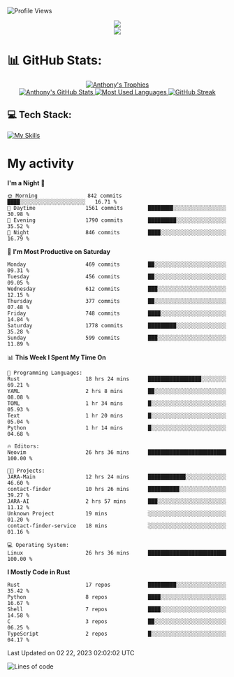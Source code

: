 
![Profile Views](https://komarev.com/ghpvc/?username=anthonymichaeltdm&label=Profile%20views&color=0e75b6&style=flat)

<!--profile banner-->
<div align="center">
  <img src="https://svg-banners.vercel.app/api?type=typeWriter&text1=Anthony%20Rubick&width=800&height=150" />
</div>

<!--profile views-->
<div align="center">
  <a href="https://u8views.com/github/AnthonyMichaelTDM">
    <img src="https://u8views.com/api/v1/github/profiles/68485672/views/day-week-month-total-count.svg">
  </a>
</div>

# 📊 GitHub Stats:

<!--trophies https://github.com/ryo-ma/github-profile-trophy -->
<div align="center"> 
  <a href="https://github.com/ryo-ma/github-profile-trophy">
    <picture>
      <source
        srcset="https://github-profile-trophy.vercel.app/?username=anthonymichaeltdm&theme=gitdimmed&no-frame=true&no-bg=true&column=-1"
        media="(prefers-color-scheme: dark)"
      />
      <source
        srcset="https://github-profile-trophy.vercel.app/?username=anthonymichaeltdm&theme=_____&no-frame=true&no-bg=true&column=-1"
        media="(prefers-color-scheme: light), (prefers-color-scheme: no-preference)"
      />
      <img src="https://github-profile-trophy.vercel.app/?username=anthonymichaeltdm&theme=gitdimmed&no-frame=true&no-bg=true&column=-1" alt="Anthony's Trophies" />
    </picture>
  </a>
</div>

<div align="center">
  <a href="https://github.com/anuraghazra/github-readme-stats">
    <picture>
      <source
        srcset="https://github-readme-stats.vercel.app/api?username=anthonymichaeltdm&show_icons=true&locale=en&theme=github_dark_dimmed&count_private=true&hide_border=true&include_all_commits=true"
        media="(prefers-color-scheme: dark)"
      />
      <source
        srcset="https://github-readme-stats.vercel.app/api?username=anthonymichaeltdm&show_icons=true&locale=en&theme=___&count_private=true&hide_border=true&include_all_commits=true"
        media="(prefers-color-scheme: light), (prefers-color-scheme: no-preference)"
      />
      <img src="https://github-readme-stats.vercel.app/api?username=anthonymichaeltdm&show_icons=true&locale=en&theme=github_dark_dimmed&count_private=true&hide_border=true&include_all_commits=true" alt="Anthony's GitHub Stats" />
    </picture>
  </a>
  
  <!--most used languages-->
  <a href="https://github.com/anuraghazra/github-readme-stats">
    <picture>
      <source
        srcset="https://github-readme-stats.vercel.app/api/top-langs?username=anthonymichaeltdm&show_icons=true&locale=en&layout=compact&theme=github_dark_dimmed&langs_count=8&count_private=true&size_weight=0.5&count_weight=0.5&hide_border=true"
        media="(prefers-color-scheme: dark)"
      />
      <source
        srcset="https://github-readme-stats.vercel.app/api/top-langs?username=anthonymichaeltdm&show_icons=true&locale=en&layout=compact&theme=____&langs_count=8&count_private=true&size_weight=0.5&count_weight=0.5&hide_border=true"
        media="(prefers-color-scheme: light), (prefers-color-scheme: no-preference)"
      />
      <img src="https://github-readme-stats.vercel.app/api/top-langs?username=anthonymichaeltdm&show_icons=true&locale=en&layout=compact&theme=github_dark_dimmed&langs_count=8&count_private=true&size_weight=0.5&count_weight=0.5&hide_border=true" alt="Most Used Languages" />
    </picture>
  </a>
  
  <!--streak https://git.io/streak-stats -->
  <a href="https://git.io/streak-stats">
    <picture>
      <source
        srcset="https://streak-stats.demolab.com?user=AnthonyMichaelTDM&theme=one-dark-pro&hide_border=true"
        media="(prefers-color-scheme: dark)"
      />
      <source
        srcset="https://streak-stats.demolab.com?user=AnthonyMichaelTDM&theme=_____&hide_border=true"
        media="(prefers-color-scheme: light), (prefers-color-scheme: no-preference)"
      />
      <img src="https://streak-stats.demolab.com?user=AnthonyMichaelTDM&theme=one-dark-pro&hide_border=true" alt="GitHub Streak" />
    </picture>
  </a>
</div>

<!--favorite languages and tools, and most used langs-->
## 💻 Tech Stack:

[![My Skills](https://skillicons.dev/icons?i=rust,actix,aws,github,githubactions,git,linux,bash,cpp,docker,java,latex,md,neovim,postgres,py,regex,vscode&theme=dark&perline=6)](https://skillicons.dev#gh-dark-mode-only)

# My activity

<!--START_SECTION:activity-->

<!--END_SECTION:activity-->

<!-- weekly activity https://github.com/AnthonyMichaelTDM/waka-readme-stats -->
<!--START_SECTION:waka-->
**I'm a Night 🦉** 

```text
🌞 Morning                842 commits         ████░░░░░░░░░░░░░░░░░░░░░   16.71 % 
🌆 Daytime                1561 commits        ████████░░░░░░░░░░░░░░░░░   30.98 % 
🌃 Evening                1790 commits        █████████░░░░░░░░░░░░░░░░   35.52 % 
🌙 Night                  846 commits         ████░░░░░░░░░░░░░░░░░░░░░   16.79 % 
```
📅 **I'm Most Productive on Saturday** 

```text
Monday                   469 commits         ██░░░░░░░░░░░░░░░░░░░░░░░   09.31 % 
Tuesday                  456 commits         ██░░░░░░░░░░░░░░░░░░░░░░░   09.05 % 
Wednesday                612 commits         ███░░░░░░░░░░░░░░░░░░░░░░   12.15 % 
Thursday                 377 commits         ██░░░░░░░░░░░░░░░░░░░░░░░   07.48 % 
Friday                   748 commits         ████░░░░░░░░░░░░░░░░░░░░░   14.84 % 
Saturday                 1778 commits        █████████░░░░░░░░░░░░░░░░   35.28 % 
Sunday                   599 commits         ███░░░░░░░░░░░░░░░░░░░░░░   11.89 % 
```


📊 **This Week I Spent My Time On** 

```text
💬 Programming Languages: 
Rust                     18 hrs 24 mins      █████████████████░░░░░░░░   69.21 % 
YAML                     2 hrs 8 mins        ██░░░░░░░░░░░░░░░░░░░░░░░   08.08 % 
TOML                     1 hr 34 mins        █░░░░░░░░░░░░░░░░░░░░░░░░   05.93 % 
Text                     1 hr 20 mins        █░░░░░░░░░░░░░░░░░░░░░░░░   05.04 % 
Python                   1 hr 14 mins        █░░░░░░░░░░░░░░░░░░░░░░░░   04.68 % 

🔥 Editors: 
Neovim                   26 hrs 36 mins      █████████████████████████   100.00 % 

🐱‍💻 Projects: 
JARA-Main                12 hrs 24 mins      ████████████░░░░░░░░░░░░░   46.60 % 
contact-finder           10 hrs 26 mins      ██████████░░░░░░░░░░░░░░░   39.27 % 
JARA-AI                  2 hrs 57 mins       ███░░░░░░░░░░░░░░░░░░░░░░   11.12 % 
Unknown Project          19 mins             ░░░░░░░░░░░░░░░░░░░░░░░░░   01.20 % 
contact-finder-service   18 mins             ░░░░░░░░░░░░░░░░░░░░░░░░░   01.16 % 

💻 Operating System: 
Linux                    26 hrs 36 mins      █████████████████████████   100.00 % 
```

**I Mostly Code in Rust** 

```text
Rust                     17 repos            █████████░░░░░░░░░░░░░░░░   35.42 % 
Python                   8 repos             ████░░░░░░░░░░░░░░░░░░░░░   16.67 % 
Shell                    7 repos             ████░░░░░░░░░░░░░░░░░░░░░   14.58 % 
C                        3 repos             ██░░░░░░░░░░░░░░░░░░░░░░░   06.25 % 
TypeScript               2 repos             █░░░░░░░░░░░░░░░░░░░░░░░░   04.17 % 
```




 Last Updated on 02 22, 2023 02:02:02 UTC
<!--END_SECTION:waka-->

<!--START_SECTION:loc-->
![Lines of code](https://img.shields.io/badge/From%20Hello%20World%20I%27ve%20Written-13.1%20million%20lines%20of%20code-blue)


<!--END_SECTION:loc-->

